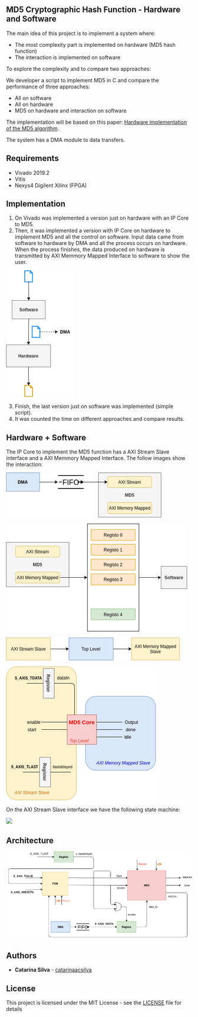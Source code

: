 ##  MD5 Cryptographic Hash Function - Hardware and Software

The main idea of this project is to implement a system where:

- The most complexity part is implemented on hardware (MD5 hash function)
- The interaction is implemented on software

To explore the complexity and to compare two approaches:

We developer a script to implement MD5 in C and compare the performance of three approaches:

- All on software
- All on hardware
- MD5 on hardware and interaction on software

The implementation will be based on this paper: [Hardware implementation of the MD5 algorithm](https://www.sciencedirect.com/science/article/pii/S1474667016324429).

The system has a DMA module to data transfers.

## Requirements

- Vivado 2019.2
- Vitis 
- Nexys4 Digilent Xilinx (FPGA)

## Implementation

1. On Vivado was implemented a version just on hardware with an IP Core to MD5.
2. Then, it was implemented a version with IP Core on hardware to implement MD5 and all the control on software. Input data came from software to hardware by DMA and all the process occurs on hardware. When the process finishes, the data produced on hardware is transmitted by AXI Memmory Mapped Interface to software to show the user.

![](doc/img00.png)

3. Finish, the last version just on software was implemented (simple script).
4. It was counted the time on different approaches and compare results.

## Hardware + Software

The IP Core to implement the MD5 function has a AXI Stream Slave interface and a AXI Memmory Mapped Interface. The follow images show the interaction:

![](doc/img01.png)

![](doc/img02.png)

![](doc/img03.png)

![](doc/img05.png)

On the AXI Stream Slave interface we have the following state machine:

![](doc/images/img06.png)

## Architecture

![](doc/img04.png)


## Authors

* **Catarina Silva** - [catarinaacsilva](https://github.com/catarinaacsilva)

## License

This project is licensed under the MIT License - see the [LICENSE](LICENSE) file for details